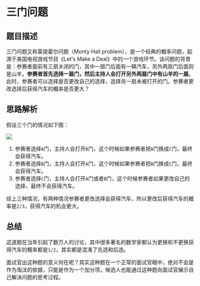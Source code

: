 # 三门问题

## 题目描述

三门问题又称蒙提霍尔问题（Monty Hall problem），是一个经典的概率问题，起源于美国电视游戏节目《Let's Make a Deal》中的一个游戏环节。该问题的背景是：参赛者面前有三扇关闭的门，其中一扇门后面有一辆汽车，另外两扇门后面则是山羊。**参赛者首先选择一扇门，然后主持人会打开另外两扇门中有山羊的一扇**。此时，参赛者可以选择是否更改自己的选择，选择另一扇未被打开的门。参赛者更改选择后获得汽车的概率是否更大？

## 思路解析

假设三个门的情况如下图：

![](https://gitee.com/ldtech007/picture/raw/master/pic/lj-004-01.png)

1. 参赛者选择`A`门，主持人会打开`B`门，这个时候如果参赛者把`A`门换成`C`门，最终会获得汽车。
2. 参赛者选择`B`门，主持人会打开`A`门，这个时候如果参赛者把`B`门换成`C`门，最终会获得汽车。
3. 参赛者选择`C`门，主持人会打开`A`门或者`B`门，这个时候参赛者如果更改自己的选择，最终不会获得汽车。

综上三种情况，有两种情况参赛者更改选择会获得汽车，所以更改后获得汽车的概率是`2/3`，获得汽车的机会更大。

## 总结

这道题在当年引起了数万人的讨论，其中很多著名的数学家都认为更换和不更换获得汽车的概率都是`1/2`，其实都是混淆了先选和后选。

面试官出这种题的意义何在呢？其实这种题在一个正常的面试官眼中，绝对不会是作为淘汰的依据，只能是作为一个加分项。候选人也能通过这种题向面试官展示自己解决问题的思考过程。
